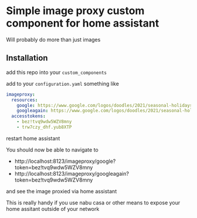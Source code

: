 # Simple image proxy custom component for home assistant

Will probably do more than just images

## Installation

add this repo into your `custom_components`

add to your `configuration.yaml` something like

```yaml
imageproxy:
  resources:
    google: https://www.google.com/logos/doodles/2021/seasonal-holidays-2021-6753651837109324.3-ladc.gif
    googleagain: https://www.google.com/logos/doodles/2021/seasonal-holidays-2021-6753651837109324.3-ladc.gif
  accesstokens:
    - bez!tvq9wdw5WZV8mny
    - trw7czy_dhf.yub8XTP
```

restart home assistant

You should now be able to navigate to

- http://localhost:8123/imageproxy/google?token=bez!tvq9wdw5WZV8mny
- http://localhost:8123/imageproxy/googleagain?token=bez!tvq9wdw5WZV8mny

and see the image proxied via home assistant

This is really handy if you use nabu casa or other means to expose your home assitant outside of your network